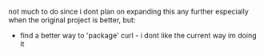 not much to do since i dont plan on expanding this any further especially when the original project is better, but:

- find a better way to 'package' curl - i dont like the current way im doing it
